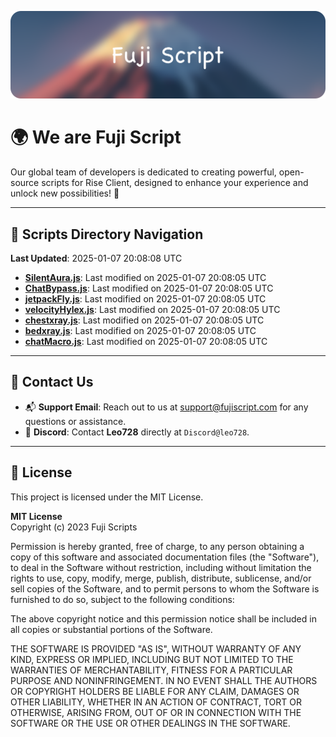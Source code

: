 ![Banner](.github/b.webp)

# 🌍 **We are Fuji Script**

Our global team of developers is dedicated to creating powerful, open-source scripts for Rise Client, designed to enhance your experience and unlock new possibilities! 🌟

---
<!-- SCRIPTS_NAVIGATION_START -->
## 📂 **Scripts Directory Navigation**

**Last Updated**: 2025-01-07 20:08:08 UTC

- **[SilentAura.js](scripts/SilentAura.js)**: Last modified on 2025-01-07 20:08:05 UTC
- **[ChatBypass.js](scripts/ChatBypass.js)**: Last modified on 2025-01-07 20:08:05 UTC
- **[jetpackFly.js](scripts/jetpackFly.js)**: Last modified on 2025-01-07 20:08:05 UTC
- **[velocityHylex.js](scripts/velocityHylex.js)**: Last modified on 2025-01-07 20:08:05 UTC
- **[chestxray.js](scripts/chestxray.js)**: Last modified on 2025-01-07 20:08:05 UTC
- **[bedxray.js](scripts/bedxray.js)**: Last modified on 2025-01-07 20:08:05 UTC
- **[chatMacro.js](scripts/chatMacro.js)**: Last modified on 2025-01-07 20:08:05 UTC

<!-- SCRIPTS_NAVIGATION_END -->

---

## 💬 **Contact Us**  
- 📬 **Support Email**: Reach out to us at [support@fujiscript.com](mailto:support@fujiscript.com) for any questions or assistance.  
- 💬 **Discord**: Contact **Leo728** directly at `Discord@leo728`.

---

## 📜 **License**

This project is licensed under the MIT License.  

**MIT License**  
Copyright (c) 2023 Fuji Scripts  

Permission is hereby granted, free of charge, to any person obtaining a copy of this software and associated documentation files (the "Software"), to deal in the Software without restriction, including without limitation the rights to use, copy, modify, merge, publish, distribute, sublicense, and/or sell copies of the Software, and to permit persons to whom the Software is furnished to do so, subject to the following conditions:  

The above copyright notice and this permission notice shall be included in all copies or substantial portions of the Software.  

THE SOFTWARE IS PROVIDED "AS IS", WITHOUT WARRANTY OF ANY KIND, EXPRESS OR IMPLIED, INCLUDING BUT NOT LIMITED TO THE WARRANTIES OF MERCHANTABILITY, FITNESS FOR A PARTICULAR PURPOSE AND NONINFRINGEMENT. IN NO EVENT SHALL THE AUTHORS OR COPYRIGHT HOLDERS BE LIABLE FOR ANY CLAIM, DAMAGES OR OTHER LIABILITY, WHETHER IN AN ACTION OF CONTRACT, TORT OR OTHERWISE, ARISING FROM, OUT OF OR IN CONNECTION WITH THE SOFTWARE OR THE USE OR OTHER DEALINGS IN THE SOFTWARE.  
